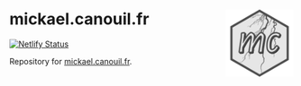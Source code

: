 # mickael.canouil.fr <img src="assets/media/icon.png" align="right" width="120" />

<!-- badges: start -->
[![Netlify Status](https://api.netlify.com/api/v1/badges/6cd93e0e-b6cc-4e0c-900a-e0c09f7c1ec0/deploy-status)](https://app.netlify.com/sites/mcanouil/deploys)
<!-- badges: end -->

Repository for [mickael.canouil.fr](https://mickael.canouil.fr).

